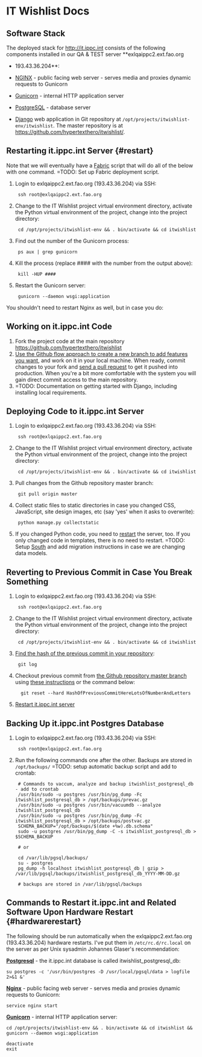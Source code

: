 # IT Wishlist Docs

## Software Stack

The deployed stack for <http://it.ippc.int> consists of the following components installed in our QA & TEST server **exlqaippc2.ext.fao.org
- 193.43.36.204**:

- [NGINX](http://nginx.org/en/) - public facing web server - serves media and proxies dynamic requests to Gunicorn
- [Gunicorn](http://gunicorn.org/ "Gunicorn 'Green Unicorn' is a Python WSGI HTTP Server for UNIX.") - internal HTTP application server
- [PostgreSQL](http://www.postgresql.org/docs/) - database server
- [Django](http://djangoproject.com/) web application in Git repository at `/opt/projects/itwishlist-env/itwishlist`. The master repository is at <https://github.com/hypertexthero/itwishlist/>.

## Restarting it.ippc.int Server {#restart}

Note that we will eventually have a [Fabric](http://docs.fabfile.org/en/1.6/) script that will do all of the below with one command. =TODO: Set up Fabric deployment script.

1. Login to exlqaippc2.ext.fao.org (193.43.36.204) via SSH:

        ssh root@exlqaippc2.ext.fao.org

2. Change to the IT Wishlist project virtual environment directory, activate the Python virtual environment of the project, change into the project directory:

        cd /opt/projects/itwishlist-env && . bin/activate && cd itwishlist

3. Find out the number of the Gunicorn process:

        ps aux | grep gunicorn

4. Kill the process (replace #### with the number from the output above):

        kill -HUP ####

5. Restart the Gunicorn server:

        gunicorn --daemon wsgi:application

You shouldn't need to restart Nginx as well, but in case you do:

## Working on it.ippc.int Code

1. Fork the project code at the main repository <https://github.com/hypertexthero/itwishlist>
2. [Use the Github flow approach to create a new branch to add features you want](http://scottchacon.com/2011/08/31/github-flow.html), and work on it in your local machine. When ready, commit changes to your fork and [send a pull request](https://help.github.com/articles/using-pull-requests) to get it pushed into production. When you're a bit more comfortable with the system you will gain direct commit access to the main repository.
3. =TODO: Documentation on getting started with Django, including installing local requirements.

## Deploying Code to it.ippc.int Server

1. Login to exlqaippc2.ext.fao.org (193.43.36.204) via SSH:

        ssh root@exlqaippc2.ext.fao.org

2. Change to the IT Wishlist project virtual environment directory, activate the Python virtual environment of the project, change into the project directory:

        cd /opt/projects/itwishlist-env && . bin/activate && cd itwishlist

3. Pull changes from the Github repository master branch:

        git pull origin master

4. Collect static files to static directories in case you changed CSS, JavaScript, site design images, etc (say 'yes' when it asks to overwrite):

        python manage.py collectstatic

5. If you changed Python code, you need to <a href="#restarting-itippcint-server">restart</a> the server, too. If you only changed code in templates, there is no need to restart. =TODO: Setup [South](http://south.aeracode.org/) and add migration instructions in case we are changing data models.

## Reverting to Previous Commit in Case You Break Something

1. Login to exlqaippc2.ext.fao.org (193.43.36.204) via SSH:

        ssh root@exlqaippc2.ext.fao.org

2. Change to the IT Wishlist project virtual environment directory, activate the Python virtual environment of the project, change into the project directory:

        cd /opt/projects/itwishlist-env && . bin/activate && cd itwishlist

3. [Find the hash of the previous commit in your repository](http://git-scm.com/book/en/Git-Basics-Viewing-the-Commit-History):

        git log

4. Checkout previous commit from [the Github repository master branch](https://github.com/hypertexthero/itwishlist/commits/master) using [these instructions](http://stackoverflow.com/a/4114122/412329) or the command below:

         git reset --hard HashOfPreviousCommitHereLotsOfNumberAndLetters

5. [Restart it.ippc.int server](#restart)

## Backing Up it.ippc.int Postgres Database

1. Login to exlqaippc2.ext.fao.org (193.43.36.204) via SSH:

        ssh root@exlqaippc2.ext.fao.org

2. Run the following commands one after the other. Backups are stored in `/opt/backups/` =TODO: setup automatic backup script and add to crontab:

        # Commands to vaccum, analyze and backup itwishlist_postgresql_db - add to crontab
        /usr/bin/sudo -u postgres /usr/bin/pg_dump -Fc itwishlist_postgresql_db > /opt/backups/prevac.gz
        /usr/bin/sudo -u postgres /usr/bin/vacuumdb --analyze itwishlist_postgresql_db
        /usr/bin/sudo -u postgres /usr/bin/pg_dump -Fc itwishlist_postgresql_db > /opt/backups/postvac.gz
        SCHEMA_BACKUP="/opt/backups/$(date +%w).db.schema"
        sudo -u postgres /usr/bin/pg_dump -C -s itwishlist_postgresql_db > $SCHEMA_BACKUP

        # or 

        cd /var/lib/pgsql/backups/
        su - postgres
        pg_dump -h localhost itwishlist_postgresql_db | gzip > /var/lib/pgsql/backups/itwishlist_postgresql_db_YYYY-MM-DD.gz

        # backups are stored in /var/lib/pgsql/backups

## Commands to Restart it.ippc.int and Related Software Upon Hardware Restart    {#hardwarerestart}

The following should be run automatically when the exlqaippc2.ext.fao.org (193.43.36.204) hardware restarts. I've put them in `/etc/rc.d/rc.local` on the server as per Unix sysadmin Johannes Glaser's recommendation:

**[Postgresql](http://www.postgresql.org/docs/9.0/static/server-start.html)** - the it.ippc.int database is called itwishlist_postgresql_db:

    su postgres -c '/usr/bin/postgres -D /usr/local/pgsql/data > logfile 2>&1 &'

**[Nginx](http://serverfault.com/a/213192)** - public facing web server - serves media and proxies dynamic requests to Gunicorn:

    service nginx start

**[Gunicorn](http://docs.gunicorn.org/en/latest/run.html)** - internal HTTP application server:

    cd /opt/projects/itwishlist-env && . bin/activate && cd itwishlist && gunicorn --daemon wsgi:application
    
    deactivate
    exit